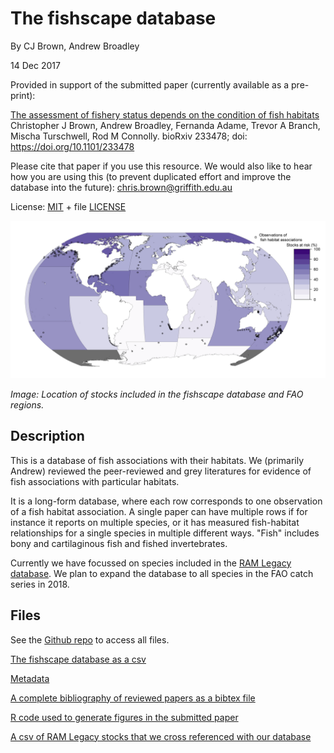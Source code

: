 # The fishscape database

By CJ Brown, Andrew Broadley

14 Dec 2017

Provided in support of the submitted paper (currently available as a pre-print):

[The assessment of fishery status depends on the condition of fish habitats](https://www.biorxiv.org/content/early/2017/12/13/233478)
Christopher J Brown, Andrew Broadley, Fernanda Adame, Trevor A Branch, Mischa Turschwell, Rod M Connolly.
bioRxiv 233478; doi: https://doi.org/10.1101/233478

Please cite that paper if you use this resource. We would also like to hear how you are using this (to prevent duplicated effort and improve the database into the future): chris.brown@griffith.edu.au

License: [MIT](https://opensource.org/licenses/MIT) + file [LICENSE](/LICENSE)

![](results/global-map.png)

*Image: Location of stocks included in the fishscape database and FAO regions.*

## Description

This is a database of fish associations with their habitats. We (primarily Andrew) reviewed the peer-reviewed and grey literatures for evidence of fish associations with particular habitats.

It is a long-form database, where each row corresponds to one observation of a fish habitat association. A single paper can have multiple rows if for instance it reports on multiple species, or it has measured fish-habitat relationships for a single species in multiple different ways.
"Fish" includes bony and cartilaginous fish and fished invertebrates.

Currently we have focussed on species included in the [RAM Legacy database](http://ramlegacy.org/). We plan to expand the database to all species in the FAO catch series in 2018.

## Files
See the [Github repo](https://github.com/cbrown5/fishscape) to access all files.

[The fishscape database as a csv](/data-raw/fish-hab-db_v1.csv)

[Metadata](meta-data.html)

[A complete bibliography of reviewed papers as a bibtex file](/fish-hab-db-refs.bib)

[R code used to generate figures in the submitted paper](https://github.com/cbrown5/fishscape/tree/master/GlobalFishStatus)

[A csv of RAM Legacy stocks that we cross referenced with our database](/data-raw/priority-fish-stocks.csv)
